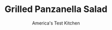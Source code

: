 ---
layout: ../../layouts/MarkdownPostLayout.astro
title: Grilled Panzanella Salad
author: America's Test Kitchen
pubDate: 2023-03-15
description: "Stale bread is the traditional foundation of this summery salad. But who wants to wait around for bread to go stale?"
image_url: https://res.cloudinary.com/hksqkdlah/image/upload/ar_1:1,c_fill,dpr_2.0,f_auto,fl_lossy.progressive.strip_profile,g_faces:auto,q_auto:low,w_344/24315_sfs-grilled-panzanella-salad-30
tags: ["Main Courses","Vegetables","Salads"]
calories: 3245
protein: 11
carbohydrates: 33
fats: 
fiber: 3
ingredients: ["1 cup, extra-virgin olive oil","3 , garlic cloves, minced","1/3 cup, white vinegar","2 tablespoons, capers, minced, plus 1 tablespoon brine","1 teaspoon, Dijon mustard","1/2 teaspoon, salt","1/2 teaspoon, pepper","1 , red onion, halved and cut into 1/2-inch-thick wedges through root end","1 , red bell pepper, stemmed, seeded, and cut into 2-inch planks","1 , zucchini, trimmed and quartered lengthwise","1 (12-inch), baguette, cut on bias into 4-inch-long, 1-inch-thick slices",", Salt and pepper","1/2 , seedless English cucumber, cut into 1/2-inch chunks","1 cup, cherry tomatoes, halved","1/2 cup, chopped fresh basil","1 1/2 ounces, Parmesan cheese, shredded (1/2 cup)"]
serves: 6
time: "1¼ hours"
instructions: ["FOR THE DRESSING: Whisk oil and garlic together in bowl. Set aside 1/3 cup garlic oil for brushing vegetables and bread. Whisk vinegar, capers and brine, mustard, salt, and pepper into remaining 2/3 cup garlic oil until combined.","FOR THE SALAD: Place onion, bell pepper, zucchini, and bread on rimmed baking sheet and brush all over with reserved garlic oil.","FOR A CHARCOAL GRILL: Open bottom vent completely. Light large chimney starter mounded with charcoal briquettes (7 quarts). When top coals are partially covered with ash, pour evenly over grill. Set cooking grate in place, cover, and open lid vent completely. Heat grill until hot, about 5 minutes.","FOR A GAS GRILL: Turn all burners to high, cover, and heat grill until hot, about 15 minutes. Turn all burners to medium.","Clean and oil cooking grate. Transfer onion, bell pepper, and zucchini to grill and cook (covered if using gas) until well-browned and tender, 6 to 12 minutes, flipping and turning as needed for even cooking. Return vegetables to sheet as they finish grilling and season with salt and pepper.","Arrange bread slices on grill and cook, uncovered, until golden brown and lightly charred, 1 to 2 minutes per side. Return to sheet and season with salt and pepper.","Cut grilled vegetables and bread slices into 3/4-inch chunks and transfer to large bowl. Add cucumber, tomatoes, basil, and 3/4 cup dressing and toss to combine. Let sit for 10 minutes for flavors to blend, then season with salt and pepper to taste. Transfer salad to serving platter and sprinkle with Parmesan. Serve, passing remaining 1/4 cup dressing separately."]
nutrition: ["362 mg Potassium","181 mg Phosphorus","205 mg Calcium","2 mg Iron","43 mg Magnesium","589 mg Sodium","1 mg Zinc","40 g Fat","3 mg Niacin (B3)","27 g Monounsaturated","4 g Polyunsaturated","38 mg Vitamin C","8 mg Cholesterol","7 g Saturated","3 g Fiber","33 µg Folic acid","58 µg Folate (food)","6 g Sugars","42 µg Vitamin K","159 g Water","33 g Carbs","115 µg Folate equivalent (total)","11 g Protein","5 mg Vitamin E","79 µg Vitamin A","540 kcal Energy","3245 calories"]
notes: "The dressing can be made up to a day in advance, but the salad is best eaten the day it is made."
---
